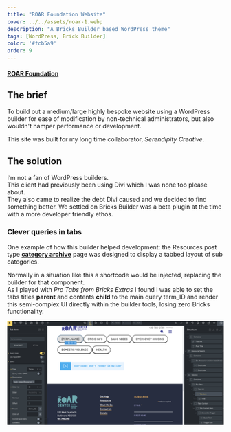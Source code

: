 ```yaml
---
title: "ROAR Foundation Website"
cover: ../../assets/roar-1.webp
description: "A Bricks Builder based WordPress theme"
tags: [WordPress, Brick Builder]
color: '#fcb5a9'
order: 9
---
```

#### [ROAR Foundation](https://roarcenter.org)


## The brief
To build out a medium/large highly bespoke website using a WordPress builder for ease of modification by non-technical administrators, but also wouldn't hamper performance or development.  

This site was built for my long time collaborator, *Serendipity Creative*.  


## The solution
I’m not a fan of WordPress builders.  
This client had previously been using Divi which I was none too please about.  
They also came to realize the debt Divi caused and we decided to find something better.
We settled on Bricks Builder was a beta plugin at the time with a more developer friendly ethos.

### Clever queries in tabs
One example of how this builder helped development:
the Resources post type [**category archive**](https://roarcenter.org/topic-area/emergency-needs/) page was designed to display a tabbed layout of sub categories.


Normally in a situation like this a shortcode would be injected, replacing the builder for that component.  
As I played with *Pro Tabs from Bricks Extras* I found I was able to set the tabs titles **parent** and contents **child** to the main query term_ID and render this semi-complex UI directly within the builder tools, losing zero Bricks functionality.

![screenshot of Bricks Builder interface](../../assets/roar-inline1.webp )







